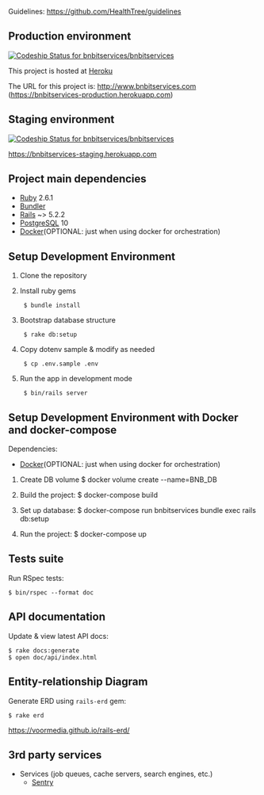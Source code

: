 Guidelines: https://github.com/HealthTree/guidelines

## Production environment

[![Codeship Status for bnbitservices/bnbitservices](https://app.codeship.com/projects/e0ea9670-2897-0137-7f59-562ae01a5018/status?branch=master)](https://app.codeship.com/projects/330818)

This project is hosted at [Heroku](http://heroku.com)

The URL for this project is: http://www.bnbitservices.com (https://bnbitservices-production.herokuapp.com)

## Staging environment

[![Codeship Status for bnbitservices/bnbitservices](https://app.codeship.com/projects/e0ea9670-2897-0137-7f59-562ae01a5018/status?branch=develop)](https://app.codeship.com/projects/330818)

https://bnbitservices-staging.herokuapp.com

## Project main dependencies

* [Ruby](https://www.ruby-lang.org/) 2.6.1
* [Bundler](https://bundler.io/)
* [Rails](https://guides.rubyonrails.org/getting_started.html) ~> 5.2.2
* [PostgreSQL](https://www.postgresql.org/) 10
* [Docker](https://www.docker.com/)(OPTIONAL: just when using docker for orchestration)

## Setup Development Environment

1. Clone the repository

2. Install ruby gems

        $ bundle install

3. Bootstrap database structure

        $ rake db:setup

4. Copy dotenv sample & modify as needed

        $ cp .env.sample .env

5. Run the app in development mode

        $ bin/rails server

## Setup Development Environment with Docker and docker-compose

Dependencies:
* [Docker](https://www.docker.com/)(OPTIONAL: just when using docker for orchestration)

1. Create DB volume
        $ docker volume create --name=BNB_DB

2. Build the project:
        $ docker-compose build

3. Set up database:
        $ docker-compose run bnbitservices bundle exec rails db:setup

4. Run the project:
        $ docker-compose up


## Tests suite

Run RSpec tests:

```
$ bin/rspec --format doc
```

## API documentation

Update & view latest API docs:

```
$ rake docs:generate
$ open doc/api/index.html
```

## Entity-relationship Diagram

Generate ERD using `rails-erd` gem:

```
$ rake erd
```

https://voormedia.github.io/rails-erd/

## 3rd party services

* Services (job queues, cache servers, search engines, etc.)
  * [Sentry](http://getsentry.com)
